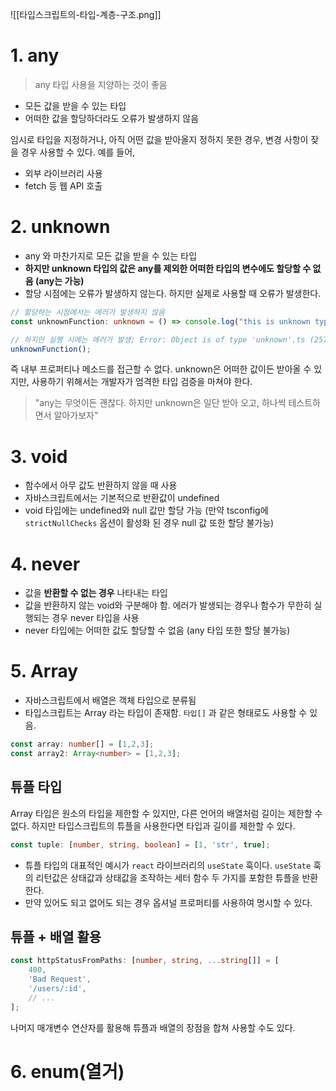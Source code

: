 ![[타입스크립트의-타입-계층-구조.png]]

# 1. any

> any 타입 사용을 지양하는 것이 좋음

- 모든 값을 받을 수 있는 타입
- 어떠한 값을 할당하더라도 오류가 발생하지 않음

임시로 타입을 지정하거나, 아직 어떤 값을 받아올지 정하지 못한 경우, 변경 사항이 잦을 경우 사용할 수 있다. 예를 들어,

- 외부 라이브러리 사용
- fetch 등 웹 API 호출

# 2. unknown

- any 와 마찬가지로 모든 값을 받을 수 있는 타입
- **하지만 unknown 타입의 값은 any를 제외한 어떠한 타입의 변수에도 할당할 수 없음 (any는 가능)**
- 할당 시점에는 오류가 발생하지 않는다. 하지만 실제로 사용할 때 오류가 발생한다.

```ts
// 할당하는 시점에서는 에러가 발생하지 않음
const unknownFunction: unknown = () => console.log("this is unknown type");

// 하지만 실행 시에는 에러가 발생; Error: Object is of type 'unknown'.ts (2571)
unknownFunction();
```

즉 내부 프로퍼티나 메소드를 접근할 수 없다. unknown은 어떠한 값이든 받아올 수 있지만, 사용하기 위해서는 개발자가 엄격한 타입 검증을 마쳐야 한다.

> "any는 무엇이든 괜찮다. 하지만 unknown은 일단 받아 오고, 하나씩 테스트하면서 알아가보자"

# 3. void

- 함수에서 아무 값도 반환하지 않을 때 사용
- 자바스크립트에서는 기본적으로 반환값이 undefined
- void 타입에는 undefined와 null 값만 할당 가능 (만약 tsconfig에 `strictNullChecks` 옵션이 활성화 된 경우 null 값 또한 할당 불가능)

# 4. never

- 값을 **반환할 수 없는 경우** 나타내는 타입
- 값을 반환하지 않는 void와 구분해야 함. 에러가 발생되는 경우나 함수가 무한히 실행되는 경우 never 타입을 사용
- never 타입에는 어떠한 값도 할당할 수 없음 (any 타입 또한 할당 불가능)

# 5. Array

- 자바스크립트에서 배열은 객체 타입으로 분류됨
- 타입스크립트는 Array 라는 타입이 존재함. `타입[]` 과 같은 형태로도 사용할 수 있음.

```ts
const array: number[] = [1,2,3];
const array2: Array<number> = [1,2,3];
```

## 튜플 타입

Array 타입은 원소의 타입을 제한할 수 있지만, 다른 언어의 배열처럼 길이는 제한할 수 없다. 하지만 타입스크립트의 튜플을 사용한다면 타입과 길이를 제한할 수 있다.

```ts
const tuple: [number, string, boolean] = [1, 'str', true];
```

- 튜플 타입의 대표적인 예시가 `react` 라이브러리의 `useState` 훅이다. `useState` 훅의 리턴값은 상태값과 상태값을 조작하는 세터 함수 두 가지를 포함한 튜플을 반환한다.
- 만약 있어도 되고 없어도 되는 경우 옵셔널 프로퍼티를 사용하여 명시할 수 있다.

## 튜플 + 배열 활용

```ts
const httpStatusFromPaths: [number, string, ...string[]] = [
	400,
	'Bad Request',
	'/users/:id',
	// ...
];
```

나머지 매개변수 연산자를 활용해 튜플과 배열의 장점을 합쳐 사용할 수도 있다.

# 6. enum(열거)

